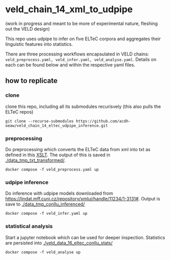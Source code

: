 # veld_chain_14_xml_to_udpipe

(work in progress and meant to be more of experimental nature, fleshing out the VELD design)

This repo  uses udpipe to infer on five ELTeC corpora and aggregates their linguistic features into
statistics. 

There are three processing workflows encapsulated in VELD chains: `veld_preprocess.yaml, veld_infer.yaml,
veld_analyse.yaml`. Details on each can be found below and within the respective yaml files.

## how to replicate

### clone

clone this repo, including all its submodules recurisvely (this also pulls the ELTeC repos)

```
git clone --recurse-submodules https://github.com/acdh-oeaw/veld_chain_14_eltec_udpipe_inference.git
```

### preprocessing

Do preprocessing which converts the ELTeC data from xml into txt as defined in this [XSLT](./xsl/transformation.xsl). The output of this is saved in [./data_tmp_txt_transformed/](./data_tmp_txt_transformed/).

```
docker compose -f veld_preprocess.yaml up
```

### udpipe inference

Do inference with udpipe models downloaded from https://lindat.mff.cuni.cz/repository/xmlui/handle/11234/1-3131#. Output is save to [./data_tmp_conllu_inferenced/](./data_tmp_conllu_inferenced/)

```
docker compose -f veld_infer.yaml up
```

### statistical analysis

Start a jupyter notebook which can be used for deeper inspection. Statistics are persisted into
[./veld_data_16_eltec_conllu_stats/](./veld_data_16_eltec_conllu_stats/)
```
docker compose -f veld_analyse up
```


